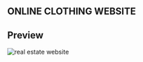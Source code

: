 ## ONLINE CLOTHING WEBSITE

## Preview

![real estate website](.public/img/preview-online-clothing.png "Text to show on mouseover")
